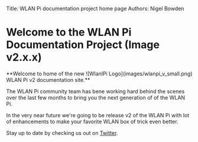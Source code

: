Title: WLAN Pi documentation project home page
Authors: Nigel Bowden

# Welcome to the WLAN Pi Documentation Project (Image v2.x.x)
<div style="float: right;">
![WlanlPi Logo](images/wlanpi_v_small.png)
</div>
**Welcome to home of the new WLAN Pi v2 documentation site.**

The WLAN Pi community team has bene working hard behind the scenes over the last few months to bring you the next generation of of the WLAN Pi. 

In the very near future we're going to be release v2 of the WLAN Pi with lot of enhancements to make your favorite WLAN box of trick even better. 

Stay up to date by checking us out on [Twitter][twitter].



<!-- Link list -->
[twitter]: https://twitter.com/wlanpi

